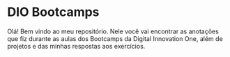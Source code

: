 # DIO Bootcamps

Olá! Bem vindo ao meu repositório. Nele você vai encontrar as anotações que fiz durante as aulas dos Bootcamps da Digital Innovation One, além de projetos e das minhas respostas aos exercícios.